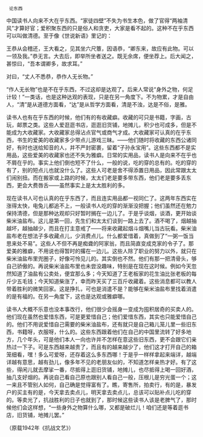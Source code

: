      论东西 

   中国读书人向来不大在乎东西。“家徒四壁”不失为书生本色，做了官得“两袖清风”才算好官；爱积聚东西的只是俗人和贪吏，大家是看不起的。这种不在乎东西可以叫做清德。至于像《世说新语》里记的： 

   王恭从会稽还，王大看之，见其坐六尺簟，因语恭，“卿东来，故应有此物。可以一领及我。”恭无言。大去后，即举所坐者送之。既无余席，便坐荐上。后大闻之，甚惊曰，“吾本谓卿多，故求耳。” 

   对曰，“丈人不悉恭，恭作人无长物。” 

   “作人无长物”也是不在乎东西，不过这却是达观了。后来人常说“身外之物，何足计较！”一类话，也是这种达观的表现，只是在另一角度下。不为物累，才是自由人，“清”是从道德方面看，“达”是从哲学方面看，清是不浊，达是不俗，是雅。 

   读书人也有在乎东西的时候，他们有的有收藏癖。收藏的可只是书籍，字画，古玩，邮票之类。这些人爱逛逛书店，逛逛旧货铺，地摊儿，积少也可成多，但是不能成为大收藏家。大收藏家总得沾点官气或商气才成。大收藏家可认真的在乎东西，书生的爱美的收藏家多少带点儿游戏三昧。——他们随时将收藏的东西公诸同好，有时也送给知音的人，并不严封密裹，留着“子孙永宝用”。这些东西都不是实用品，这些爱美的收藏家也还不失为雅癖。日常的实用品，读书人是向来不在乎也不屑在乎的。事实上他们倒也短不了什么，一般的说，吃的穿的总有的。吃的穿的有了，别的短点儿也就没什么了。这些人可老是舍不得添置日用品，因此常跟太太们闹别扭。而在搬家或上路的时候，太太们老是要多带东西，他们老是要多丢东西，更会大费唇舌——虽然事实上是太太胜利的多。 

   现在读书人可也认真的在乎东西了，而且连实用品都一视同仁了。这两年东西实在涨得太快，电兔儿都追不上，一般读书人吃的穿的渐渐没把握；他们虽然还在勉力保持清德，但是那种达观却只好暂时搁在一边儿了。于是乎谈烟，谈酒，更开始谈柴米油盐布。这儿是第一回，先生们和太太们谈到一路上去了。酒不喝了，烟越抽越坏，越抽越少，而且在打主意戒了——将来收藏起烟斗烟嘴儿当古玩看。柴米油盐布老在想法子多收藏点儿，少消费点儿。什么都爱惜着，真做到了“一粥一饭当思来处不易”。这些人不但不再是痴聋的阿家翁，而且简直变成克家的令子了。那爱美的雅癖，不用说也得暂时的撂在一边儿。这些人除了职业的努力以外，就只在柴米油盐布里兜圈子，好像可怜见儿的。其实倒也不然。他们有那一把清骨头，够自己骄傲的。再说柴米油盐布里也未尝没趣味，特别是在现在这时候。例如今天忽然知道了油盐有公卖处，便宜那么多；今天知道了王老板家的花生油比张老板的每斤少五毛钱；今天知道柴涨了，幸而昨天买了三百斤收藏着。这些消息都可以教人带着胜利的微笑回家。这是挣扎，可也是消遣不是？能够在柴米油盐布里找着消遣的是有福的。在另一角度下，这也是达观或雅癖哪。 

   读书人大概不乐意也没本事改行，他们很少会摇身一变成为囤积居奇的买卖人的。他们现在虽然也爱惜东西，可是更爱惜自己；他们爱惜东西，其实也只能爱惜自己的。他们不用说爱惜自己需要的柴米油盐布，还有就只是自己箱儿笼儿里一些旧东西，书籍呀，衣服呀，什么的。这些东西跟着他们在自己的中国里流转了好多地方，几个年头，可是他们本人一向也许并不怎样在意这些旧东西，更不会跟它们亲热过一下子。可是东西越来越贵了，而且有的越来越少了，他们这才打开自己的箱笼细看，嘿！多么可爱呀，还存着这么多东西哪！于是乎一样样拿起来端详，越端详越有意思，越有劲儿，像多年不见的老朋友似的，不知道怎样亲热才好。有了这些，得闲儿就去摩挲一番，尽抵得上逛旧货铺，地摊儿，也尽抵得上喝一回好酒，抽几支好烟的。再说自己看自己原也跟别人看自己一般，压根儿是穷光蛋一个；这一来且不管别人如何，自己确是觉得富有了。瞧，寄售所，拍卖行，有的是，暴发户的买主有的是，今天拿去卖点儿，明天拿去卖点儿，总该可以贴补点儿吃的穿的。等卖光了，抗战胜利的日子也就到了，那时候这些读书人该是老脾气了，那时候他们会这样想，“一些身外之物算什么哪，又都是破烂儿！咱们还是等着逛书店，旧货铺，地摊儿罢。” 

   （原载1942年《抗战文艺》） 

